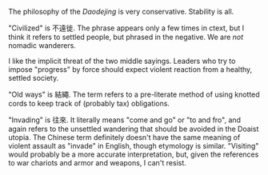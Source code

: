 The philosophy of the _Daodejing_
is very conservative.
Stability is all.

"Civilized" is 不遠徙.
The phrase appears only a few times in ctext,
but I think it refers to settled people,
but phrased in the negative.
We are _not_ nomadic wanderers.

I like the implicit threat of
the two middle sayings.
Leaders who try to impose "progress" by force
should expect violent reaction
from a healthy, settled society.

"Old ways" is 結繩.
The term refers to
a pre-literate method of using knotted cords
to keep track of (probably tax) obligations.

"Invading" is 往來.
It literally means
"come and go"
or "to and fro",
and again refers to
the unsettled wandering
that should be avoided
in the Doaist utopia.
The Chinese term definitely doesn't have
the same meaning of violent assault
as "invade" in English,
though etymology is similar.
"Visiting" would probably be
a more accurate interpretation,
but,
given the references to war chariots
and armor and weapons,
I can't resist.
